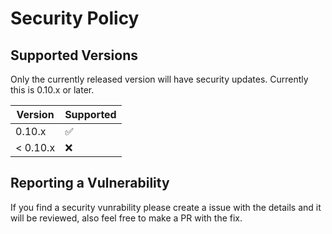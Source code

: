 # Security Policy

## Supported Versions

Only the currently released version will have security updates. Currently this is 0.10.x or later.

| Version | Supported          |
| ------- | ------------------ |
| 0.10.x   | :white_check_mark: |
| < 0.10.x   | :x:                |

## Reporting a Vulnerability

If you find a security vunrability please create a issue with the details and it will be reviewed, also feel free to make a PR with the fix.
